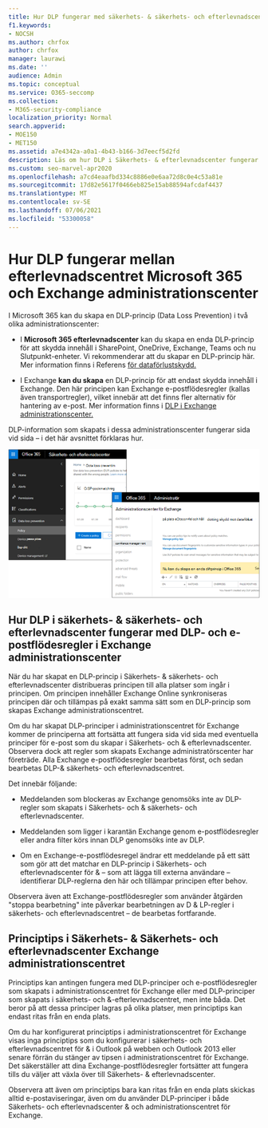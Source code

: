 ```yaml
---
title: Hur DLP fungerar med säkerhets- & säkerhets- och efterlevnadscenter & Exchange administrationscenter
f1.keywords:
- NOCSH
ms.author: chrfox
author: chrfox
manager: laurawi
ms.date: ''
audience: Admin
ms.topic: conceptual
ms.service: O365-seccomp
ms.collection:
- M365-security-compliance
localization_priority: Normal
search.appverid:
- MOE150
- MET150
ms.assetid: a7e4342a-a0a1-4b43-b166-3d7eecf5d2fd
description: Läs om hur DLP i Säkerhets- & efterlevnadscenter fungerar med DLP- och e-postflödesregler (transportregler) i Exchange administrationscenter.
ms.custom: seo-marvel-apr2020
ms.openlocfilehash: a7cd4eaafbd334c8886e0e6aa72d8c0e4c53a81e
ms.sourcegitcommit: 17d82e5617f0466eb825e15ab88594afcdaf4437
ms.translationtype: MT
ms.contentlocale: sv-SE
ms.lasthandoff: 07/06/2021
ms.locfileid: "53300058"
---
```

# <a name="how-dlp-works-between-the-microsoft-365-compliance-center-and-exchange-admin-center"></a>Hur DLP fungerar mellan efterlevnadscentret Microsoft 365 och Exchange administrationscenter

I Microsoft 365 kan du skapa en DLP-princip (Data Loss Prevention) i två olika administrationscenter:
  
- I **Microsoft 365 efterlevnadscenter** kan du skapa en enda DLP-princip för att skydda innehåll i SharePoint, OneDrive, Exchange, Teams och nu Slutpunkt-enheter. Vi rekommenderar att du skapar en DLP-princip här. Mer information finns i Referens [för dataförlustskydd.](data-loss-prevention-policies.md)
    
- I Exchange **kan du skapa** en DLP-princip för att endast skydda innehåll i Exchange. Den här principen kan Exchange e-postflödesregler (kallas även transportregler), vilket innebär att det finns fler alternativ för hantering av e-post. Mer information finns i [DLP i Exchange administrationscenter.](/exchange/security-and-compliance/data-loss-prevention/data-loss-prevention)
    
DLP-information som skapats i dessa administrationscenter fungerar sida vid sida – i det här avsnittet förklaras hur.
  
![DLP-sidor i Säkerhets- och efterlevnadscenter Exchange administrationscenter](../media/d3eaa7e7-3b16-457b-bd9c-26707f7b584f.png)
  
## <a name="how-dlp-in-the-security--compliance-center-works-with-dlp-and-mail-flow-rules-in-the-exchange-admin-center"></a>Hur DLP i säkerhets- & säkerhets- och efterlevnadscenter fungerar med DLP- och e-postflödesregler i Exchange administrationscenter

När du har skapat en DLP-princip i Säkerhets- & säkerhets- och efterlevnadscenter distribueras principen till alla platser som ingår i principen. Om principen innehåller Exchange Online synkroniseras principen där och tillämpas på exakt samma sätt som en DLP-princip som skapas Exchange administrationscentret. 
  
Om du har skapat DLP-principer i administrationscentret för Exchange kommer de principerna att fortsätta att fungera sida vid sida med eventuella principer för e-post som du skapar i Säkerhets- och & efterlevnadscenter. Observera dock att regler som skapats Exchange administratörscenter har företräde. Alla Exchange e-postflödesregler bearbetas först, och sedan bearbetas DLP-& säkerhets- och efterlevnadscentret.
  
Det innebär följande:
  
- Meddelanden som blockeras av Exchange genomsöks inte av DLP-regler som skapats i Säkerhets- och & säkerhets- och efterlevnadscenter.

- Meddelanden som ligger i karantän Exchange genom e-postflödesregler eller andra filter körs innan DLP genomsöks inte av DLP.
    
- Om en Exchange-e-postflödesregel ändrar ett meddelande på ett sätt som gör att det matchar en DLP-princip i Säkerhets- och efterlevnadscenter för & – som att lägga till externa användare – identifierar DLP-reglerna den här och tillämpar principen efter behov.
    
Observera även att Exchange-postflödesregler som använder åtgärden "stoppa bearbetning" inte påverkar bearbetningen av D & LP-regler i säkerhets- och efterlevnadscentret – de bearbetas fortfarande.
  
## <a name="policy-tips-in-the-security--compliance-center-vs-the-exchange-admin-center"></a>Principtips i Säkerhets- & Säkerhets- och efterlevnadscenter Exchange administrationscentret

Principtips kan antingen fungera med DLP-principer och e-postflödesregler som skapats i administrationscentret för Exchange eller med DLP-principer som skapats i säkerhets- och &-efterlevnadscentret, men inte båda. Det beror på att dessa principer lagras på olika platser, men principtips kan endast ritas från en enda plats.
  
Om du har konfigurerat principtips i administrationscentret för Exchange visas inga principtips som du konfigurerar i säkerhets- och efterlevnadscentret för & i Outlook på webben och Outlook 2013 eller senare förrän du stänger av tipsen i administrationscentret för Exchange. Det säkerställer att dina Exchange-postflödesregler fortsätter att fungera tills du väljer att växla över till Säkerhets- & efterlevnadscenter.
  
Observera att även om principtips bara kan ritas från en enda plats skickas alltid e-postaviseringar, även om du använder DLP-principer i både Säkerhets- och efterlevnadscenter & och administrationscentret för Exchange.
